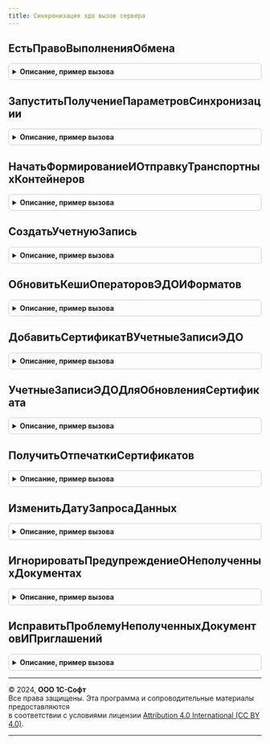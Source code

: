 ```yaml
---
title: Синхронизация эдо вызов сервера
---
```



## ЕстьПравоВыполненияОбмена
<details style="margin: 1em 0; padding: 0.5em; border: 1px solid #ccc; border-radius: 6px;">

<summary style="font-weight: bold; cursor: pointer;">Описание, пример вызова</summary>

```bsl

// См. СинхронизацияЭДО.ЕстьПравоВыполненияОбмена.
//
// Возвращаемое значение:
//  См. СинхронизацияЭДО.ЕстьПравоВыполненияОбмена
Функция ЕстьПравоВыполненияОбмена() Экспорт
```

Пример вызова
```bsl
Результат = СинхронизацияЭДОВызовСервера.ЕстьПравоВыполненияОбмена() 
```
</details>

## ЗапуститьПолучениеПараметровСинхронизации
<details style="margin: 1em 0; padding: 0.5em; border: 1px solid #ccc; border-radius: 6px;">

<summary style="font-weight: bold; cursor: pointer;">Описание, пример вызова</summary>

```bsl

Функция ЗапуститьПолучениеПараметровСинхронизации(Знач ПараметрыЗадания, Знач УникальныйИдентификатор) Экспорт
```

Пример вызова
```bsl
Результат = СинхронизацияЭДОВызовСервера.ЗапуститьПолучениеПараметровСинхронизации(ПараметрыЗадания, УникальныйИдентификатор) 
```
</details>

## НачатьФормированиеИОтправкуТранспортныхКонтейнеров
<details style="margin: 1em 0; padding: 0.5em; border: 1px solid #ccc; border-radius: 6px;">

<summary style="font-weight: bold; cursor: pointer;">Описание, пример вызова</summary>

```bsl

Функция НачатьФормированиеИОтправкуТранспортныхКонтейнеров(КонтекстОтправки, КонтекстДиагностики, КлючиСинхронизации, Экспорт
```

Пример вызова
```bsl
Результат = СинхронизацияЭДОВызовСервера.НачатьФормированиеИОтправкуТранспортныхКонтейнеров(КонтекстОтправки, КонтекстДиагностики, КлючиСинхронизации, );
```
</details>

## СоздатьУчетнуюЗапись
<details style="margin: 1em 0; padding: 0.5em; border: 1px solid #ccc; border-radius: 6px;">

<summary style="font-weight: bold; cursor: pointer;">Описание, пример вызова</summary>

```bsl

// См. УчетныеЗаписиЭДО.СоздатьУчетнуюЗапись
Функция СоздатьУчетнуюЗапись(ОписаниеУчетнойЗаписи) Экспорт
```

Пример вызова
```bsl
Результат = СинхронизацияЭДОВызовСервера.СоздатьУчетнуюЗапись(ОписаниеУчетнойЗаписи) 
```
</details>

## ОбновитьКешиОператоровЭДОИФорматов
<details style="margin: 1em 0; padding: 0.5em; border: 1px solid #ccc; border-radius: 6px;">

<summary style="font-weight: bold; cursor: pointer;">Описание, пример вызова</summary>

```bsl

Процедура ОбновитьКешиОператоровЭДОИФорматов() Экспорт
```

Пример вызова
```bsl
СинхронизацияЭДОВызовСервера.ОбновитьКешиОператоровЭДОИФорматов() 
```
</details>

## ДобавитьСертификатВУчетныеЗаписиЭДО
<details style="margin: 1em 0; padding: 0.5em; border: 1px solid #ccc; border-radius: 6px;">

<summary style="font-weight: bold; cursor: pointer;">Описание, пример вызова</summary>

```bsl

Процедура ДобавитьСертификатВУчетныеЗаписиЭДО(УчетныеЗаписи, Сертификат) Экспорт
```

Пример вызова
```bsl
СинхронизацияЭДОВызовСервера.ДобавитьСертификатВУчетныеЗаписиЭДО(УчетныеЗаписи, Сертификат) 
```
</details>

## УчетныеЗаписиЭДОДляОбновленияСертификата
<details style="margin: 1em 0; padding: 0.5em; border: 1px solid #ccc; border-radius: 6px;">

<summary style="font-weight: bold; cursor: pointer;">Описание, пример вызова</summary>

```bsl

Функция УчетныеЗаписиЭДОДляОбновленияСертификата(Знач Организация, Знач Сертификат, Знач НовыйСертификат) Экспорт
```

Пример вызова
```bsl
Результат = СинхронизацияЭДОВызовСервера.УчетныеЗаписиЭДОДляОбновленияСертификата(Организация, Сертификат, НовыйСертификат) 
```
</details>

## ПолучитьОтпечаткиСертификатов
<details style="margin: 1em 0; padding: 0.5em; border: 1px solid #ccc; border-radius: 6px;">

<summary style="font-weight: bold; cursor: pointer;">Описание, пример вызова</summary>

```bsl

Функция ПолучитьОтпечаткиСертификатов(ВидОперации, КонтекстДиагностики, РезультатыПолученияОтпечатков, Экспорт
```

Пример вызова
```bsl
Результат = СинхронизацияЭДОВызовСервера.ПолучитьОтпечаткиСертификатов(ВидОперации, КонтекстДиагностики, РезультатыПолученияОтпечатков, );
```
</details>

## ИзменитьДатуЗапросаДанных
<details style="margin: 1em 0; padding: 0.5em; border: 1px solid #ccc; border-radius: 6px;">

<summary style="font-weight: bold; cursor: pointer;">Описание, пример вызова</summary>

```bsl

Процедура ИзменитьДатуЗапросаДанных(КлючиЗаписей, КонтекстДиагностики, СоответствиеОшибокДанным, Экспорт
```

Пример вызова
```bsl
СинхронизацияЭДОВызовСервера.ИзменитьДатуЗапросаДанных(КлючиЗаписей, КонтекстДиагностики, СоответствиеОшибокДанным, );
```
</details>

## ИгнорироватьПредупреждениеОНеполученныхДокументах
<details style="margin: 1em 0; padding: 0.5em; border: 1px solid #ccc; border-radius: 6px;">

<summary style="font-weight: bold; cursor: pointer;">Описание, пример вызова</summary>

```bsl

Процедура ИгнорироватьПредупреждениеОНеполученныхДокументах(КлючиЗаписей, КонтекстДиагностики, СоответствиеОшибокДанным, Экспорт
```

Пример вызова
```bsl
СинхронизацияЭДОВызовСервера.ИгнорироватьПредупреждениеОНеполученныхДокументах(КлючиЗаписей, КонтекстДиагностики, СоответствиеОшибокДанным, );
```
</details>

## ИсправитьПроблемуНеполученныхДокументовИПриглашений
<details style="margin: 1em 0; padding: 0.5em; border: 1px solid #ccc; border-radius: 6px;">

<summary style="font-weight: bold; cursor: pointer;">Описание, пример вызова</summary>

```bsl

Процедура ИсправитьПроблемуНеполученныхДокументовИПриглашений(КлючиЗаписей, КонтекстДиагностики, СоответствиеОшибокДанным, Экспорт
```

Пример вызова
```bsl
СинхронизацияЭДОВызовСервера.ИсправитьПроблемуНеполученныхДокументовИПриглашений(КлючиЗаписей, КонтекстДиагностики, СоответствиеОшибокДанным, );
```
</details>

---

© 2024, **ООО 1С-Софт**  
Все права защищены. Эта программа и сопроводительные материалы предоставляются  
в соответствии с условиями лицензии [Attribution 4.0 International (CC BY 4.0)](https://creativecommons.org/licenses/by/4.0/legalcode).

---
